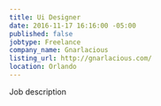 ```yaml
---
title: Ui Designer
date: 2016-11-17 16:16:00 -05:00
published: false
jobtype: Freelance
company_name: Gnarlacious
listing_url: http://gnarlacious.com/
location: Orlando
---
```


Job description